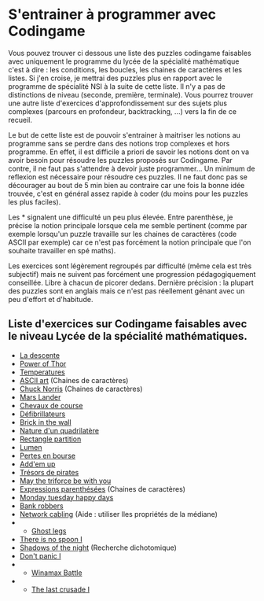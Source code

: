 # S'entrainer à programmer avec Codingame

Vous pouvez trouver ci dessous une liste des puzzles codingame faisables avec uniquement le programme du lycée de la spécialité mathématique c'est à dire : les conditions, les boucles, les chaines de caractères et les listes. Si j'en croise, je mettrai des puzzles plus en rapport avec le programme de spécialité NSI à la suite de cette liste. Il n'y a pas de distinctions de niveau (seconde, première, terminale). Vous pourrez trouver une autre liste d'exercices d'approfondissement sur des sujets plus complexes (parcours en profondeur, backtracking, ...) vers la fin de ce recueil.

Le but de cette liste est de pouvoir s'entrainer à maitriser les notions au programme sans se perdre dans des notions trop complexes et hors programme. En effet, il est difficile a priori de savoir les notions dont on va avoir besoin pour résoudre les puzzles proposés sur Codingame. Par contre, il ne faut pas s'attendre à devoir juste programmer... Un minimum de reflexion est nécessaire pour résoudre ces puzzles. Il ne faut donc pas se décourager au bout de 5 min bien au contraire car une fois la bonne idée trouvée, c'est en général assez rapide à coder (du moins pour les puzzles les plus faciles).

Les * signalent une difficulté un peu plus élevée. Entre parenthèse, je précise la notion principale lorsque cela me semble pertinent (comme par exemple lorsqu'un puzzle travaille sur les chaines de caractères (code ASCII par exemple) car ce n'est pas forcément la notion principale que l'on souhaite travailler en spé maths).

Les exercices sont légèrement regroupés par difficulté (même cela est très subjectif) mais ne suivent pas forcément une  progression pédagogiquement conseillée. Libre à chacun de picorer dedans. Dernière précision : la plupart des puzzles sont en anglais mais ce n'est pas réellement génant avec un peu d'effort et d'habitude.

## Liste d'exercices sur Codingame faisables avec le niveau Lycée de la spécialité mathématiques.

- [La descente](https://www.codingame.com/training/easy/the-descent)
- [Power of Thor](https://www.codingame.com/training/easy/power-of-thor-episode-1)
- [Temperatures](https://www.codingame.com/training/easy/temperatures)
- [ASCII art](https://www.codingame.com/training/easy/ascii-art) (Chaines de caractères)
- [Chuck Norris](https://www.codingame.com/training/easy/chuck-norris) (Chaines de caractères)
- [Mars Lander](https://www.codingame.com/training/easy/mars-lander-episode-1)
- [Chevaux de course](https://www.codingame.com/training/easy/horse-racing-duals)
- [Défibrillateurs](https://www.codingame.com/training/easy/defibrillators)
- [Brick in the wall](https://www.codingame.com/training/easy/brick-in-the-wall)
- [Nature d'un quadrilatère](https://www.codingame.com/training/easy/nature-of-quadrilaterals)
- [Rectangle partition](https://www.codingame.com/training/easy/rectangle-partition)
- [Lumen](https://www.codingame.com/training/easy/lumen)
- [Pertes en bourse](https://www.codingame.com/training/medium/stock-exchange-losses)
- [Add'em up](https://www.codingame.com/training/easy/addem-up)
- [Trésors de pirates](https://www.codingame.com/training/easy/pirates-treasure)
- [May the triforce be with you](https://www.codingame.com/training/easy/may-the-triforce-be-with-you)
- [Expressions parenthésées](https://www.codingame.com/training/easy/brackets-extreme-edition) (Chaines de caractères)
- [Monday tuesday happy days](https://www.codingame.com/training/easy/monday-tuesday-happy-days)
- [Bank robbers](https://www.codingame.com/training/easy/bank-robbers)
- [Network cabling](https://www.codingame.com/training/medium/network-cabling) (Aide : utiliser lles propriétés de la médiane)
- * [Ghost legs](https://www.codingame.com/training/easy/ghost-legs) 
- [There is no spoon I](https://www.codingame.com/training/medium/there-is-no-spoon-episode-1)
- [Shadows of the night](https://www.codingame.com/training/medium/shadows-of-the-knight-episode-1) (Recherche dichotomique)
- [Don't panic I](https://www.codingame.com/training/medium/don't-panic-episode-1)
- * [Winamax Battle](https://www.codingame.com/training/medium/winamax-battle)
- * [The last crusade I](https://www.codingame.com/training/medium/the-last-crusade-episode-1)
